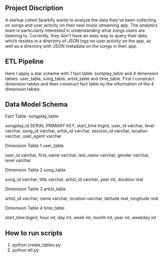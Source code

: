 ## Project Discription
 A startup called Sparkify wants to analyze the data they've been collecting on songs and user activity on their new music streaming app. The analytics team is particularly interested in understanding what songs users are listening to. Currently, they don't have an easy way to query their data, which resides in a directory of JSON logs on user activity on the app, as well as a directory with JSON metadata on the songs in their app.

## ETL Pipeline
Here I apply a star scheme with 1 fact table: sontplay_table and 4 dimension tables: user_table, song_table, artist_table and time_table. First I constract dimension tables and then construct fact table by the information of the 4 dimension tables.

## Data Model Schema
Fact Table:
songplay_table

songplay_id SERIAL PRIMARY KEY,
start_time bigint, 
user_id varchar, 
level varchar, 
song_id varchar,
artist_id varchar,
session_id varchar,
location varchar, 
user_agent varchar 

Dimension Table 1
user_table

user_id varchar,
first_name varchar,
last_name varchar,
gender varchar,
level varchar

Dimension Table 2
song_table

song_id varchar,
title varchar,
artist_id varchar,
year int,
duration real

Dimension Table 3
artist_table

artist_id varchar,
name varchar,
location varchar,
latitude real,
longitude real

Dimension Table 4
time_table

start_time bigint,
hour int,
day int,
week int,
month int,
year int, 
weekday int

## How to run scripts
1. python create_tables.py
2. python etl.py